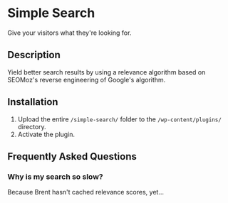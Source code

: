 # Simple Search

Give your visitors what they're looking for.

## Description

Yield better search results by using a relevance algorithm based on SEOMoz's reverse engineering of Google's algorithm.

## Installation

1. Upload the entire `/simple-search/` folder to the `/wp-content/plugins/` directory.
1. Activate the plugin.

## Frequently Asked Questions

### Why is my search so slow?

Because Brent hasn't cached relevance scores, yet...
